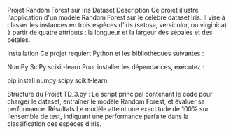 Projet Random Forest sur Iris Dataset
Description
Ce projet illustre l'application d'un modèle Random Forest sur le célèbre dataset Iris. Il vise à classer les instances en trois espèces d'iris (setosa, versicolor, ou virginica) à partir de quatre attributs : la longueur et la largeur des sépales et des pétales.

Installation
Ce projet requiert Python et les bibliothèques suivantes :

NumPy
SciPy
scikit-learn
Pour installer les dépendances, exécutez :

pip install numpy scipy scikit-learn

Structure du Projet
TD_3.py : Le script principal contenant le code pour charger le dataset, entraîner le modèle Random Forest, et évaluer sa performance.
Résultats
Le modèle atteint une exactitude de 100% sur l'ensemble de test, indiquant une performance parfaite dans la classification des espèces d'iris.
